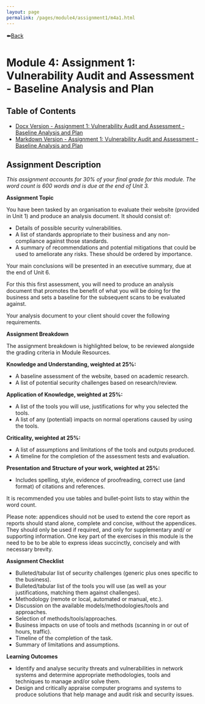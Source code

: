 ```yaml
---
layout: page
permalink: /pages/module4/assignment1/m4a1.html
---
```


⬅️[Back](/pages/module4.html)

# Module 4: Assignment 1: Vulnerability Audit and Assessment - Baseline Analysis and Plan

## Table of Contents

- [Docx Version - Assignment 1: Vulnerability Audit and Assessment - Baseline Analysis and Plan](/pages/module4/assignment1/TW_Copperplate_VulnerabilityAssessment_M4A1.docx)
- [Markdown Version - Assignment 1: Vulnerability Audit and Assessment - Baseline Analysis and Plan](/pages/module4/assignment1/tw-copperplate-vulnerabilityassessment-m4a1.html)

## Assignment Description

*This assignment accounts for 30% of your final grade for this module. The word count is 600 words and is due at the end of Unit 3.*

**Assignment Topic**

You have been tasked by an organisation to evaluate their website (provided in Unit 1) and produce an analysis document. It should consist of:
- Details of possible security vulnerabilities.
- A list of standards appropriate to their business and any non-compliance against those standards.
- A summary of recommendations and potential mitigations that could be used to ameliorate any risks. These should be ordered by importance.

Your main conclusions will be presented in an executive summary, due at the end of Unit 6.

For this this first assessment, you will need to produce an analysis document that promotes the benefit of what you will be doing for the business and sets a baseline for the subsequent scans to be evaluated against.

Your analysis document to your client should cover the following requirements.

**Assignment Breakdown**

The assignment breakdown is highlighted below, to be reviewed alongside the grading criteria in Module Resources.

**Knowledge and Understanding, weighted at 25%:**
- A baseline assessment of the website, based on academic research.
- A list of potential security challenges based on research/review.

**Application of Knowledge, weighted at 25%:**
- A list of the tools you will use, justifications for why you selected the tools.
- A list of any (potential) impacts on normal operations caused by using the tools.

**Criticality, weighted at 25%:**
- A list of assumptions and limitations of the tools and outputs produced.
- A timeline for the completion of the assessment tests and evaluation.

**Presentation and Structure of your work, weighted at 25%:**
- Includes spelling, style, evidence of proofreading, correct use (and format) of citations and references.

It is recommended you use tables and bullet-point lists to stay within the word count.

Please note: appendices should not be used to extend the core report as reports should stand alone, complete and concise, without the appendices. They should only be used if required, and only for supplementary and/ or supporting information. One key part of the exercises in this module is the need to be to be able to express ideas succinctly, concisely and with necessary brevity.

**Assignment Checklist**
- Bulleted/tabular list of security challenges (generic plus ones specific to the business).
- Bulleted/tabular list of the tools you will use (as well as your justifications, matching them against challenges).
- Methodology (remote or local, automated or manual, etc.).
- Discussion on the available models/methodologies/tools and approaches.
- Selection of methods/tools/approaches.
- Business impacts on use of tools and methods (scanning in or out of hours, traffic).
- Timeline of the completion of the task.
- Summary of limitations and assumptions.

**Learning Outcomes**
- Identify and analyse security threats and vulnerabilities in network systems and determine appropriate methodologies, tools and techniques to manage and/or solve them.
- Design and critically appraise computer programs and systems to produce solutions that help manage and audit risk and security issues.
